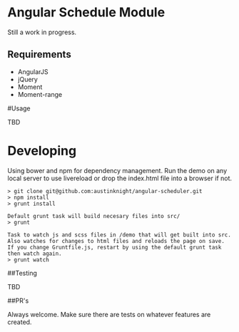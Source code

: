 # Angular Schedule Module

Still a work in progress.

## Requirements

- AngularJS
- jQuery
- Moment
- Moment-range

#Usage

TBD

# Developing

  Using bower and npm for dependency management. Run the demo on any local server to use livereload or drop the index.html file into a browser if not.
    
    > git clone git@github.com:austinknight/angular-scheduler.git
    > npm install
    > grunt install

    Default grunt task will build necesary files into src/
    > grunt
    
    Task to watch js and scss files in /demo that will get built into src. Also watches for changes to html files and reloads the page on save. If you change Gruntfile.js, restart by using the default grunt task then watch again.
    > grunt watch

##Testing

TBD

##PR's

Always welcome. Make sure there are tests on whatever features are created.